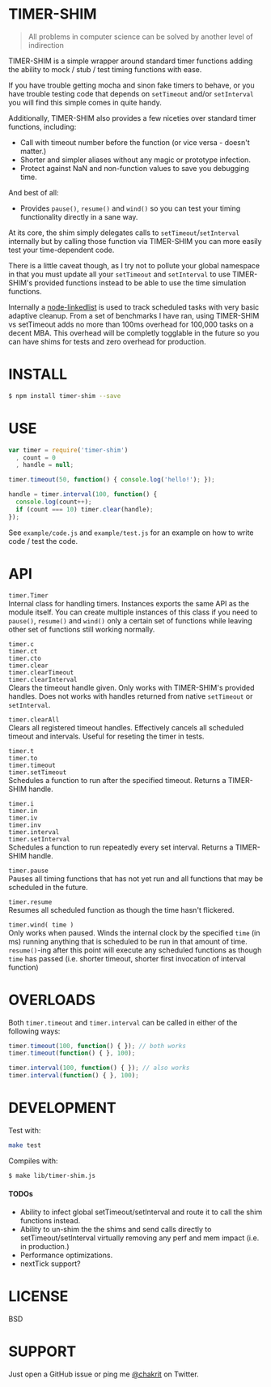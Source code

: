 
# TIMER-SHIM

> All problems in computer science can be solved by another level of indirection

TIMER-SHIM is a simple wrapper around standard timer functions adding the ability to mock
/ stub / test timing functions with ease.

If you have trouble getting mocha and sinon fake timers to behave, or you have trouble
testing code that depends on `setTimeout` and/or `setInterval` you will find this simple
comes in quite handy.

Additionally, TIMER-SHIM also provides a few niceties over standard timer functions,
including:

* Call with timeout number before the function (or vice versa - doesn't matter.)
* Shorter and simpler aliases without any magic or prototype infection.
* Protect against NaN and non-function values to save you debugging time.

And best of all:

* Provides `pause()`, `resume()` and `wind()` so you can test your timing functionality
  directly in a sane way.

At its core, the shim simply delegates calls to `setTimeout`/`setInterval` internally but
by calling those function via TIMER-SHIM you can more easily test your time-dependent
code.

There is a little caveat though, as I try not to pollute your global namespace in that you
must update all your `setTimeout` and `setInterval` to use TIMER-SHIM's provided functions
instead to be able to use the time simulation functions.

Internally a [node-linkedlist](https://github.com/kilianc/node-linkedlist) is used to
track scheduled tasks with very basic adaptive cleanup. From a set of benchmarks I have
ran, using TIMER-SHIM vs setTimeout adds no more than 100ms overhead for 100,000 tasks on
a decent MBA. This overhead will be completly togglable in the future so you can have
shims for tests and zero overhead for production.

# INSTALL

```sh
$ npm install timer-shim --save
```

# USE

```js
var timer = require('timer-shim')
  , count = 0
  , handle = null;

timer.timeout(50, function() { console.log('hello!'); });

handle = timer.interval(100, function() {
  console.log(count++);
  if (count === 10) timer.clear(handle);
});
```

See `example/code.js` and `example/test.js` for an example on how to write code / test the
code.

# API

`timer.Timer`  
Internal class for handling timers. Instances exports the same API as the module itself.
You can create multiple instances of this class if you need to `pause()`, `resume()` and
`wind()` only a certain set of functions while leaving other set of functions still
working normally.

`timer.c`  
`timer.ct`  
`timer.cto`  
`timer.clear`  
`timer.clearTimeout`  
`timer.clearInterval`  
Clears the timeout handle given. Only works with TIMER-SHIM's provided handles. Does not
works with handles returned from native `setTimeout` or `setInterval`.

`timer.clearAll`  
Clears all registered timeout handles. Effectively cancels all scheduled timeout and
intervals. Useful for reseting the timer in tests.

`timer.t`  
`timer.to`  
`timer.timeout`  
`timer.setTimeout`  
Schedules a function to run after the specified timeout. Returns a TIMER-SHIM handle.

`timer.i`  
`timer.in`  
`timer.iv`  
`timer.inv`  
`timer.interval`  
`timer.setInterval`  
Schedules a function to run repeatedly every set interval. Returns a TIMER-SHIM handle.

`timer.pause`  
Pauses all timing functions that has not yet run and all functions that may be scheduled
in the future.

`timer.resume`  
Resumes all scheduled function as though the time hasn't flickered.

`timer.wind( time )`  
Only works when paused. Winds the internal clock by the specified `time` (in ms) running
anything that is scheduled to be run in that amount of time. `resume()`-ing after this
point will execute any scheduled functions as though `time` has passed (i.e. shorter
timeout, shorter first invocation of interval function)

# OVERLOADS

Both `timer.timeout` and `timer.interval` can be called in either of the following ways:

```js
timer.timeout(100, function() { }); // both works
timer.timeout(function() { }, 100);

timer.interval(100, function() { }); // also works
timer.interval(function() { }, 100);
```

# DEVELOPMENT

Test with:

```sh
make test
```

Compiles with:

```sh
$ make lib/timer-shim.js
```

#### TODOs

* Ability to infect global setTimeout/setInterval and route it to call the shim functions
  instead.
* Ability to un-shim the the shims and send calls directly to setTimeout/setInterval
  virtually removing any perf and mem impact (i.e. in production.)
* Performance optimizations.
* nextTick support?

# LICENSE

BSD

# SUPPORT

Just open a GitHub issue or ping me [@chakrit](http://twitter.com/chakrit) on Twitter.

